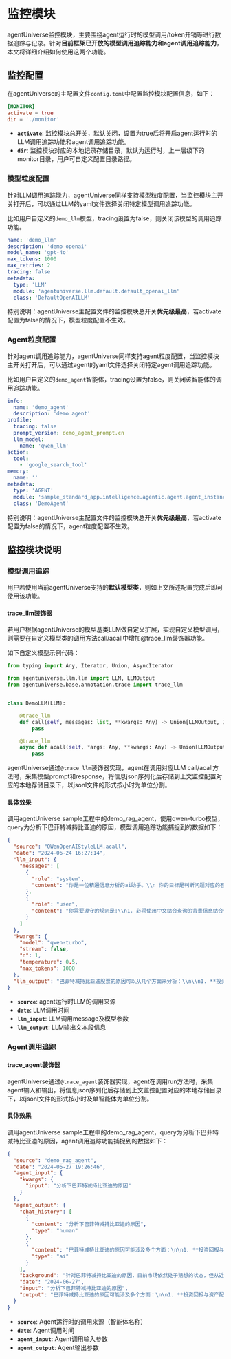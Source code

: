 # 监控模块

agentUniverse监控模块，主要围绕agent运行时的模型调用/token开销等进行数据追踪与记录。针对**目前框架已开放的模型调用追踪能力和agent调用追踪能力**，本文将详细介绍如何使用这两个功能。

## 监控配置

在agentUniverse的主配置文件`config.toml`中配置监控模块配置信息，如下：

```toml
[MONITOR]
activate = true
dir = './monitor'
```

- **`activate`**: 监控模块总开关，默认关闭，设置为true后将开启agent运行时的LLM调用追踪功能和agent调用追踪功能。
- **`dir`**: 监控模块对应的本地记录存储目录，默认为运行时，上一层级下的monitor目录，用户可自定义配置目录路径。

### 模型粒度配置

针对LLM调用追踪能力，agentUniverse同样支持模型粒度配置，当监控模块主开关打开后，可以通过LLM的yaml文件选择关闭特定模型调用追踪功能。

比如用户自定义的`demo_llm`模型，tracing设置为false，则关闭该模型的调用追踪功能。

```yaml
name: 'demo_llm'
description: 'demo openai'
model_name: 'gpt-4o'
max_tokens: 1000
max_retries: 2
tracing: false
metadata:
  type: 'LLM'
  module: 'agentuniverse.llm.default.default_openai_llm'
  class: 'DefaultOpenAILLM'
```

特别说明：agentUniverse主配置文件的监控模块总开关**优先级最高**，若activate配置为false的情况下，模型粒度配置不生效。

### Agent粒度配置

针对agent调用追踪能力，agentUniverse同样支持agent粒度配置，当监控模块主开关打开后，可以通过agent的yaml文件选择关闭特定agent调用追踪功能。

比如用户自定义的`demo_agent`智能体，tracing设置为false，则关闭该智能体的调用追踪功能。

```yaml
info:
  name: 'demo_agent'
  description: 'demo agent'
profile:
  tracing: false
  prompt_version: demo_agent_prompt.cn
  llm_model:
    name: 'qwen_llm'
action:
  tool:
    - 'google_search_tool'
memory:
  name: ''
metadata:
  type: 'AGENT'
  module: 'sample_standard_app.intelligence.agentic.agent.agent_instance.demo_agent'
  class: 'DemoAgent'
```

特别说明：agentUniverse主配置文件的监控模块总开关**优先级最高**，若activate配置为false的情况下，agent粒度配置不生效。

## 监控模块说明

### 模型调用追踪

用户若使用当前agentUniverse支持的**默认模型类**，则如上文所述配置完成后即可使用该功能。

#### trace_llm装饰器

若用户根据agentUniverse的模型基类LLM做自定义扩展，实现自定义模型调用，则需要在自定义模型类的调用方法call/acall中增加@trace_llm装饰器功能。

如下自定义模型示例代码：

```python
from typing import Any, Iterator, Union, AsyncIterator

from agentuniverse.llm.llm import LLM, LLMOutput
from agentuniverse.base.annotation.trace import trace_llm


class DemoLLM(LLM):

    @trace_llm
    def call(self, messages: list, **kwargs: Any) -> Union[LLMOutput, Iterator[LLMOutput]]:
        pass

    @trace_llm
    async def acall(self, *args: Any, **kwargs: Any) -> Union[LLMOutput, AsyncIterator[LLMOutput]]:
        pass
```

agentUniverse通过`@trace_llm`装饰器实现，agent在调用对应LLM
call/acall方法时，采集模型prompt和response，将信息json序列化后存储到上文监控配置对应的本地存储目录下，以jsonl文件的形式按小时为单位分割。

#### 具体效果

调用agentUniverse sample工程中的demo_rag_agent，使用qwen-turbo模型，query为分析下巴菲特减持比亚迪的原因，模型调用追踪功能捕捉到的数据如下：

```json
{
  "source": "QWenOpenAIStyleLLM.acall",
  "date": "2024-06-24 16:27:14",
  "llm_input": {
    "messages": [
      {
        "role": "system",
        "content": "你是一位精通信息分析的ai助手。\\n 你的目标是判断问题对应的答案是否提供了有价值的信息，并对问题的答案做出建议和评价"
      },
      {
        "role": "user",
        "content": "你需要遵守的规则是:\\n1. 必须使用中文结合查询的背景信息结合你所拥有的知识回答用户提出的问题。\\n2. 结构化答案生成，必要时通过空行提升阅读体验。\\n 需要回答的问题是: 分析下巴菲特减持比亚迪的原因\\n"
      }
    ]
  },
  "kwargs": {
    "model": "qwen-turbo",
    "stream": false,
    "n": 1,
    "temperature": 0.5,
    "max_tokens": 1000
  },
  "llm_output": "巴菲特减持比亚迪股票的原因可以从几个方面来分析：\\n\\n1. **投资策略调整**：尽管巴菲特通常倾向于长期持有优质股票，但投资组合管理需要灵活性。他可能会根据市场动态、行业趋势和个人评估的变化，适时调整持仓以优化资产配置或分散风险。\\n\\n2. **估值与预期回报**：减持可能反映了巴菲特对比亚迪当前股价与他内在价值评估的差距。尽管比亚迪业绩强劲，但如果他认为股价过高，可能会选择部分兑现利润。\\n 综上所述，巴菲特减持比亚迪股票可能是基于上述因素的综合考虑，但具体原因只有巴菲特和芒格本人了解。值得注意的是，尽管减持，他们对比亚迪的长期看好并未改变，这从芒格的演讲和持续的股东大会支持可以看出。"
}
```

- **`source`**: agent运行时LLM的调用来源
- **`date`**: LLM调用时间
- **`llm_input`**: LLM调用message及模型参数
- **`llm_output`**: LLM输出文本段信息

### Agent调用追踪

#### trace_agent装饰器

agentUniverse通过`@trace_agent`装饰器实现，agent在调用run方法时，采集agent输入和输出，将信息json序列化后存储到上文监控配置对应的本地存储目录下，以jsonl文件的形式按小时及单智能体为单位分割。

#### 具体效果

调用agentUniverse sample工程中的demo_rag_agent，query为分析下巴菲特减持比亚迪的原因，agent调用追踪功能捕捉到的数据如下：

```json
{
  "source": "demo_rag_agent",
  "date": "2024-06-27 19:26:46",
  "agent_input": {
    "kwargs": {
      "input": "分析下巴菲特减持比亚迪的原因"
    }
  },
  "agent_output": {
    "chat_history": [
      {
        "content": "分析下巴菲特减持比亚迪的原因",
        "type": "human"
      },
      {
        "content": "巴菲特减持比亚迪的原因可能涉及多个方面：\n\n1. **投资回报与资产配置**：随着比亚迪股价的大幅上涨，特别是新能源汽车业务的强劲表现，巴菲特可能认为已经达到其预期的回报，需要将资本转向其他潜在收益更高的投资。\n\n2. **芒格影响减弱**：芒格去世后，巴菲特作为伯克希尔·哈撒韦的唯一决策者，投资策略可能会有所调整，这可能影响他对比亚迪的投资态度。\n\n3. **资本结构调整**：巴菲特可能寻求更均衡的投资组合，通过减持比亚迪来优化伯克希尔·哈撒韦的整体资产配置。\n\n4. **风险控制**：持股比例降低至5%以下后，巴菲特的减持速度可能会加快，这可能是为了降低单一投资的风险。\n\n5. **市场动态**：在比亚迪股价下跌时未大幅减持，可能表明他之前是在等待一个更合适的市场时机。\n\n综合以上分析，巴菲特减持比亚迪的原因可能包含对投资回报的追求、对公司估值的判断以及个人投资策略的更新。然而，具体原因还需更多官方信息来确认。",
        "type": "ai"
      }
    ],
    "background": "针对巴菲特减持比亚迪的原因，目前市场依然处于猜想的状态，但从近年来的投资举动来看，也大概可以看出巴菲特减持比亚迪的一些想法。 我们可以从巴菲特 ... 为何巴菲特减持比亚迪？ 综合多家媒体的分析报道，巴菲特减持比亚迪股份可能是出于多种考虑，包括为了更好地配置资本、实现投资回报、投资策略的调整以及 ... 有私募人士分析认为，巴菲特从2008年建仓至今，比亚迪在新能源汽车的快速渗透下，营收和利润也达到了空前的规模，股价近30倍的涨幅，伯克希尔减持比亚迪 ... 对于巴菲特减持原因，相关人士表示，“公司在和对方沟通。”问及公司估值是否偏高，上述人士表示，“公司经营状况良好，销量、利润等保持增长。” 6月18日， ... 据证券时报e公司报道，中泰国际策略分析师颜招骏认为，巴菲特减持应该是看到长线的基本面发生变化或估值已经大幅偏离内在价值。一旦持股比例降至5%， ... 在比亚迪股票处于大幅下跌的阶段，伯克希尔哈撒韦则采取了观望的态度，减持力度并未有太明显。对股神巴菲特来说，在股价处于高位的时候获利了结、锁定 ... 相较于常规动力电池，刀片电池内部体积利用率增长了50%以上，整体体积能量密度可以媲美高能量密度的三元锂电池，能够在保证安全的前提下，提升新能源车的 ... ... 巴菲特第一次减持比亚迪了。从最初的19.92%到现在的5.99%，巴菲特对比亚迪的投资似乎正在逐步减少。有分析师指出，一旦持股比例降至5%，巴菲特的减持速度可能会加快。 巴菲特减持比亚迪的真实原因如何？对此，有各种各样的分析。 有的从地缘 ... 有的从地缘政治切入，有的从芒格去世后，巴菲特独掌大权后的风格切换进行分析， ... 市场分析认为，巴菲特的减持可能是为了更好地配置资本，并且进行获利了结。巴菲特本人也曾表示，减持比亚迪是为了找到这些资金更好的配置用途。同时， ...",
    "date": "2024-06-27",
    "input": "分析下巴菲特减持比亚迪的原因",
    "output": "巴菲特减持比亚迪的原因可能涉及多个方面：\n\n1. **投资回报与资产配置**：随着比亚迪股价的大幅上涨，特别是新能源汽车业务的强劲表现，巴菲特可能认为已经达到其预期的回报，需要将资本转向其他潜在收益更高的投资。\n\n2. **芒格影响减弱**：芒格去世后，巴菲特作为伯克希尔·哈撒韦的唯一决策者，投资策略可能会有所调整，这可能影响他对比亚迪的投资态度。\n\n3. **资本结构调整**：巴菲特可能寻求更均衡的投资组合，通过减持比亚迪来优化伯克希尔·哈撒韦的整体资产配置。\n\n4. **风险控制**：持股比例降低至5%以下后，巴菲特的减持速度可能会加快，这可能是为了降低单一投资的风险。\n\n5. **市场动态**：在比亚迪股价下跌时未大幅减持，可能表明他之前是在等待一个更合适的市场时机。\n\n综合以上分析，巴菲特减持比亚迪的原因可能包含对投资回报的追求、对公司估值的判断以及个人投资策略的更新。然而，具体原因还需更多官方信息来确认。"
  }
}
```

- **`source`**: Agent运行时的调用来源（智能体名称）
- **`date`**: Agent调用时间
- **`agent_input`**: Agent调用输入参数
- **`agent_output`**: Agent输出参数